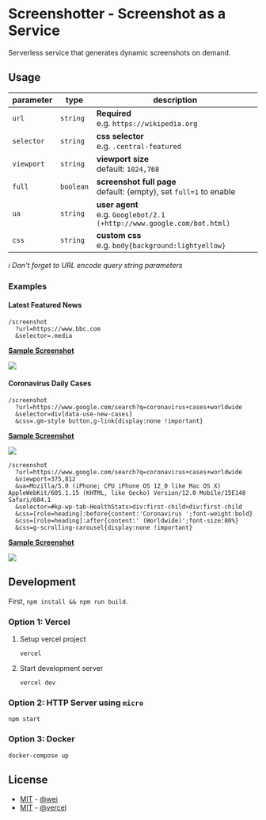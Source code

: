 # Screenshotter - Screenshot as a Service

Serverless service that generates dynamic screenshots on demand.


## Usage

| parameter | type | description |
| --------- | ---- | ----------- |
| `url` | `string` | **Required**<br/>e.g. `https://wikipedia.org` |
| `selector` | `string` | **css selector**<br/>e.g. `.central-featured` |
| `viewport` | `string` | **viewport size**<br/>default: `1024,768` |
| `full` | `boolean` | **screenshot full page**<br/>default: (empty), set `full=1` to enable |
| `ua` | `string` | **user agent**<br/>e.g. `Googlebot/2.1 (+http://www.google.com/bot.html)` |
| `css` | `string` | **custom css**<br/>e.g. `body{background:lightyellow}` |

_ℹ️ Don't forget to URL encode query string parameters_

### Examples

#### Latest Featured News
```
/screenshot
  ?url=https://www.bbc.com
  &selector=.media
```
[**Sample Screenshot**](https://screenshotter.git.ci/screenshot?url=https://www.bbc.com&selector=.media)

![](https://screenshotter.git.ci/screenshot?url=https://www.bbc.com&selector=.media)


#### Coronavirus Daily Cases
```
/screenshot
  ?url=https://www.google.com/search?q=coronavirus+cases+worldwide
  &selector=div[data-use-new-cases]
  &css=.gm-style button,g-link{display:none !important}
```

[**Sample Screenshot**](https://screenshotter.git.ci/screenshot?url=https%3A%2F%2Fwww.google.com%2Fsearch%3Fq%3Dcoronavirus%2Bcases%2Bworldwide&selector=div%5Bdata-use-new-cases%5D&css=.gm-style%20button%2Cg-link%7Bdisplay%3Anone%20!important%7D)

![](https://screenshotter.git.ci/screenshot?url=https%3A%2F%2Fwww.google.com%2Fsearch%3Fq%3Dcoronavirus%2Bcases%2Bworldwide&selector=div%5Bdata-use-new-cases%5D&css=.gm-style%20button%2Cg-link%7Bdisplay%3Anone%20!important%7D)


```
/screenshot
  ?url=https://www.google.com/search?q=coronavirus+cases+worldwide
  &viewport=375,812
  &ua=Mozilla/5.0 (iPhone; CPU iPhone OS 12_0 like Mac OS X) AppleWebKit/605.1.15 (KHTML, like Gecko) Version/12.0 Mobile/15E148 Safari/604.1
  &selector=#kp-wp-tab-HealthStats>div:first-child>div:first-child
  &css=[role=heading]:before{content:'Coronavirus ';font-weight:bold}
  &css=[role=heading]:after{content:' (Worldwide)';font-size:80%}
  &css=g-scrolling-carousel{display:none !important}
```

[**Sample Screenshot**](https://screenshotter.git.ci/screenshot?url=https%3A%2F%2Fwww.google.com%2Fsearch%3Fq%3Dcoronavirus%2Bcases%2Bworldwide&viewport=375,812&ua=Mozilla%2F5.0%20(iPhone%3B%20CPU%20iPhone%20OS%2012_0%20like%20Mac%20OS%20X)%20AppleWebKit%2F605.1.15%20(KHTML%2C%20like%20Gecko)%20Version%2F12.0%20Mobile%2F15E148%20Safari%2F604.1&selector=%23kp-wp-tab-HealthStats>div%3Afirst-child>div%3Afirst-child&css=%5Brole%3Dheading%5D%3Abefore%7Bcontent%3A%27Coronavirus%20%27%3Bfont-weight%3Abold%7D&css=%5Brole%3Dheading%5D%3Aafter%7Bcontent%3A%27%20(Worldwide)%27%3Bfont-size%3A80%25%7D&css=g-scrolling-carousel%7Bdisplay%3Anone%20!important%7D)

![](https://screenshotter.git.ci/screenshot?url=https%3A%2F%2Fwww.google.com%2Fsearch%3Fq%3Dcoronavirus%2Bcases%2Bworldwide&viewport=375,812&ua=Mozilla%2F5.0%20(iPhone%3B%20CPU%20iPhone%20OS%2012_0%20like%20Mac%20OS%20X)%20AppleWebKit%2F605.1.15%20(KHTML%2C%20like%20Gecko)%20Version%2F12.0%20Mobile%2F15E148%20Safari%2F604.1&selector=%23kp-wp-tab-HealthStats>div%3Afirst-child>div%3Afirst-child&css=%5Brole%3Dheading%5D%3Abefore%7Bcontent%3A%27Coronavirus%20%27%3Bfont-weight%3Abold%7D&css=%5Brole%3Dheading%5D%3Aafter%7Bcontent%3A%27%20(Worldwide)%27%3Bfont-size%3A80%25%7D&css=g-scrolling-carousel%7Bdisplay%3Anone%20!important%7D)


## Development

First, `npm install && npm run build`.

### Option 1: Vercel

1. Setup vercel project

    ```
    vercel
    ```

1. Start development server

    ```
    vercel dev
    ```

### Option 2: HTTP Server using `micro`

```
npm start
```

### Option 3: Docker

```
docker-compose up
```


## License

- [MIT](https://wei.mit-license.org/) - [@wei](https://github.com/wei)
- [MIT](https://github.com/vercel/og-image/blob/main/LICENSE) - [@vercel](https://github.com/vercel)
